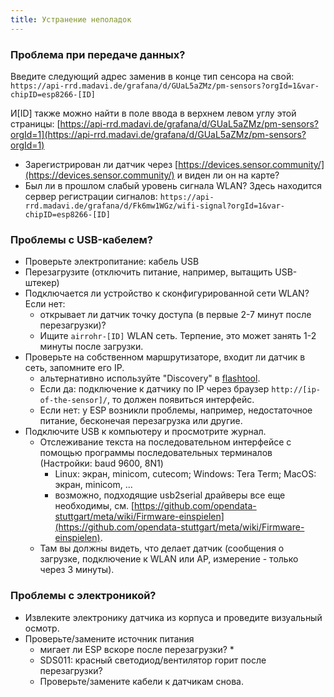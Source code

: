 ```yaml
---
title: Устранение неполадок
---
```


### Проблема при передаче данных?
Введите следующий адрес заменив в конце тип сенсора на свой:
`https://api-rrd.madavi.de/grafana/d/GUaL5aZMz/pm-sensors?orgId=1&var-chipID=esp8266-[ID]`

И[ID] также можно найти в поле ввода в верхнем левом углу этой страницы: [https://api-rrd.madavi.de/grafana/d/GUaL5aZMz/pm-sensors?orgId=1](https://api-rrd.madavi.de/grafana/d/GUaL5aZMz/pm-sensors?orgId=1)

* Зарегистрирован ли датчик через [https://devices.sensor.community/](https://devices.sensor.community/) и виден ли он на карте?
* Был ли в прошлом слабый уровень сигнала WLAN?
    Здесь находится сервер регистрации сигналов: `https://api-rrd.madavi.de/grafana/d/Fk6mw1WGz/wifi-signal?orgId=1&var-chipID=esp8266-[ID]`


### Проблемы с USB-кабелем?
* Проверьте электропитание: кабель USB
* Перезагрузите (отключить питание, например, вытащить USB-штекер)
* Подключается ли устройство к сконфигурированной сети WLAN? Если нет:
  * открывает ли датчик точку доступа (в первые 2-7 минут после перезагрузки)?
  * Ищите `airrohr-[ID]` WLAN сеть. Терпение, это может занять 1-2 минуты после загрузки.
* Проверьте на собственном маршрутизаторе, входит ли датчик в сеть, запомните его IP.
  * альтернативно используйте "Discovery" в [flashtool](https://github.com/opendata-stuttgart/airrohr-firmware-flasher//).
  * Если да: подключение к датчику по IP через браузер `http://[ip-of-the-sensor]/`, то должен появиться интерфейс.
  * Если нет: у ESP возникли проблемы, например, недостаточное питание, бесконечая перезагрузка или другие.
* Подключите USB к компьютеру и просмотрите журнал.
  * Отслеживание текста на последовательном интерфейсе с помощью программы последовательных терминалов (Настройки: baud 9600, 8N1)
    * Linux: экран, minicom, cutecom; Windows: Tera Term; MacOS: экран, minicom, ...
    * возможно, подходящие usb2serial драйверы все еще необходимы, см. [https://github.com/opendata-stuttgart/meta/wiki/Firmware-einspielen](https://github.com/opendata-stuttgart/meta/wiki/Firmware-einspielen).
  * Там вы должны видеть, что делает датчик (сообщения о загрузке, подключение к WLAN или AP, измерение - только через 3 минуты).


### Проблемы с электроникой?
* Извлеките электронику датчика из корпуса и проведите визуальный осмотр.
* Проверьте/замените источник питания
  * мигает ли ESP вскоре после перезагрузки? *
  * SDS011: красный светодиод/вентилятор горит после перезагрузки?
  * Проверьте/замените кабели к датчикам снова.
